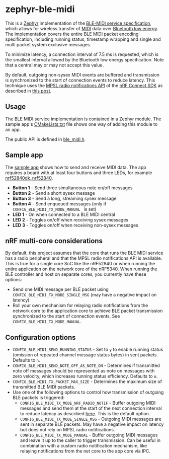 # zephyr-ble-midi

This is a [Zephyr](https://www.zephyrproject.org/) implementation of the [BLE-MIDI service specification](BLE-MIDI-spec.pdf), which allows for wireless transfer of [MIDI](https://en.wikipedia.org/wiki/MIDI) data over [Bluetooth low energy](https://en.wikipedia.org/wiki/Bluetooth_Low_Energy). The implementation covers the entire BLE MIDI packet encoding specification, including running status, timestamp wrapping and single and multi packet system exclusive messages.

To minimize latency, a connection interval of 7.5 ms is requested, which is the smallest interval allowed by the Bluetooth low energy specification. Note that a central may or may not accept this value. 

By default, outgoing non-sysex MIDI events are buffered and transmission is synchronized to the start of connection events to reduce latency. This technique uses the [MPSL radio notifications API](https://developer.nordicsemi.com/nRF_Connect_SDK/doc/2.4.3/nrfxlib/mpsl/doc/radio_notification.html) of the [nRF Connect SDK](https://github.com/nrfconnect/sdk-nrf) as described in [this post](https://devzone.nordicsemi.com/nordic/nordic-blog/b/blog/posts/optimizing-ble-midi-with-regards-to-timing-1293631358).

## Usage

The BLE MIDI service implementation is contained in a Zephyr module. The sample app's [CMakeLists.txt](CMakeLists.txt) file shows one way of adding this module to an app.

The public API is defined in [ble_midi.h](ble_midi/include/ble_midi/ble_midi.h).

## Sample app

The [sample app](src/main.c) shows how to send and receive MIDI data. The app requires a board with at least four buttons and three LEDs, for example [nrf52840dk_nrf52840](https://docs.zephyrproject.org/latest/boards/arm/nrf52840dk_nrf52840/doc/index.html).

* __Button 1__ - Send three simultaneous note on/off messages
* __Button 2__ - Send a short sysex message
* __Button 3__ - Send a long, streaming sysex message
* __Button 4__ - Send enqueued messages (only if `CONFIG_BLE_MIDI_TX_MODE_MANUAL ` is set)
* __LED 1__ - On when connected to a BLE MIDI central
* __LED 2__ - Toggles on/off when receiving sysex messages
* __LED 3__ - Toggles on/off when receiving non-sysex messages

## nRF multi-core considerations

By default, this project assumes that the core that runs the BLE MIDI service has a radio peripheral and that the MPSL radio notifications API is available. This is true for a single core SoC like the nRF52840 or when running the entire application on the network core of the nRF5340. When running the BLE controller and host on separate cores, you currently have these options:

* Send one MIDI message per BLE packet using `CONFIG_BLE_MIDI_TX_MODE_SINGLE_MSG` (may have a negative impact on latency)
* Roll your own mechanism for relaying radio notifications from the network core to the application core to achieve BLE packet transmission synchronized to the start of connection events. See `CONFIG_BLE_MIDI_TX_MODE_MANUAL`.

## Configuration options

* `CONFIG_BLE_MIDI_SEND_RUNNING_STATUS` - Set to `y` to enable running status (omission of repeated channel message status bytes) in sent packets. Defaults to `n`.
* `CONFIG_BLE_MIDI_SEND_NOTE_OFF_AS_NOTE_ON` - Determines if transmitted note off messages should be represented as note on messages with zero velocity, which increases running status efficiency. Defaults to `n`.
* `CONFIG_BLE_MIDI_TX_PACKET_MAX_SIZE` - Determines the maximum size of transmitted BLE MIDI packets. 
* Use one of the following options to control how transmission of outgoing BLE packets is triggered:
  * `CONFIG_BLE_MIDI_TX_MODE_NRF_RADIO_NOTIF` - Buffer outgoing MIDI messages and send them at the start of the next connection interval to reduce latency as described [here](https://devzone.nordicsemi.com/nordic/nordic-blog/b/blog/posts/optimizing-ble-midi-with-regards-to-timing-1293631358). This is the default option.
  * `CONFIG_BLE_MIDI_TX_MODE_SINGLE_MSG` - Outgoing MIDI messages are sent in separate BLE packets. May have a negative impact on latency but does not rely on MPSL radio notifications.
  * `CONFIG_BLE_MIDI_TX_MODE_MANUAL` - Buffer outgoing MIDI messages and leave it up to the caller to trigger transmission. Can be useful in combination with a custom radio notification mechanism, like relaying notifications from the net core to the app core via IPC.
